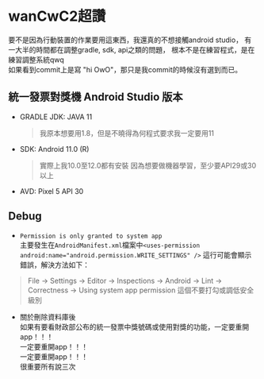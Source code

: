 # wanCwC2超讚
要不是因為行動裝置的作業要用這東西，我還真的不想接觸android studio，
有一大半的時間都在調整gradle, sdk, api之類的問題，
根本不是在練習程式，是在練習調整系統qwq <br>
如果看到commit上是寫 "hi OwO"，那只是我commit的時候沒有選到而已。

## 統一發票對獎機 Android Studio 版本
* GRADLE JDK: JAVA 11 
  > 我原本想要用1.8，但是不曉得為何程式要求我一定要用11
* SDK: Android 11.0 (R)
  > 實際上我10.0至12.0都有安裝
  > 因為想要做機器學習，至少要API29或30以上
* AVD: Pixel 5 API 30

## Debug
* `Permission is only granted to system app` <br>
主要發生在`AndroidManifest.xml`檔案中`<uses-permission android:name="android.permission.WRITE_SETTINGS" />`
這行可能會顯示錯誤，解決方法如下：
> File -> Settings -> Editor -> Inspections -> Android -> Lint -> Correctness -> Using system app permission 這個不要打勾或調低安全級別
* 關於刪除資料庫後 <br>
如果有要看財政部公布的統一發票中獎號碼或使用對獎的功能，一定要重開app！！！<br>
  一定要重開app！！！<br>
  一定要重開app！！！<br>
  很重要所有說三次
